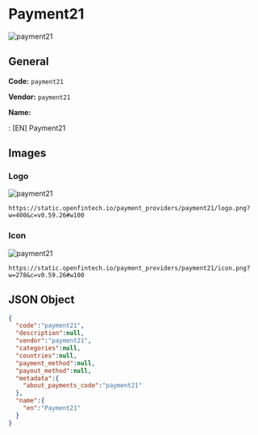 
# Payment21 
![payment21](https://static.openfintech.io/payment_providers/payment21/logo.png?w=400&c=v0.59.26#w100)  

## General 
 
**Code:** `payment21` 
 
**Vendor:** `payment21` 
 
**Name:** 
 
:	[EN] Payment21 
 

## Images 

### Logo 
 
![payment21](https://static.openfintech.io/payment_providers/payment21/logo.png?w=400&c=v0.59.26#w100)  

```
https://static.openfintech.io/payment_providers/payment21/logo.png?w=400&c=v0.59.26#w100
```  

### Icon 
 
![payment21](https://static.openfintech.io/payment_providers/payment21/icon.png?w=278&c=v0.59.26#w100)  

```
https://static.openfintech.io/payment_providers/payment21/icon.png?w=278&c=v0.59.26#w100
```  

## JSON Object 

```json
{
  "code":"payment21",
  "description":null,
  "vendor":"payment21",
  "categories":null,
  "countries":null,
  "payment_method":null,
  "payout_method":null,
  "metadata":{
    "about_payments_code":"payment21"
  },
  "name":{
    "en":"Payment21"
  }
}
```  
